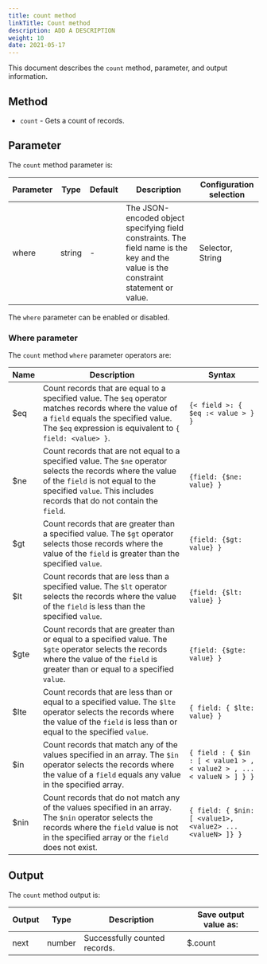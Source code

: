 ```yaml
---
title: count method
linkTitle: Count method
description: ADD A DESCRIPTION
weight: 10
date: 2021-05-17
---
```


This document describes the `count` method, parameter, and output information.

## Method

* `count` - Gets a count of records.

## Parameter

The `count` method parameter is:

| Parameter | Type | Default | Description | Configuration selection |
| --- | --- | --- | --- | --- |
| where | string | \- | The JSON-encoded object specifying field constraints. The field name is the key and the value is the constraint statement or value. | Selector, String |

The `where` parameter can be enabled or disabled.

### Where parameter

The `count` method `where` parameter operators are:

| Name | Description | Syntax |
| --- | --- | --- |
| $eq | Count records that are equal to a specified value. The `$eq` operator matches records where the value of a `field` equals the specified value. The `$eq` expression is equivalent to `{ field: <value> }`. | `{< field >: { $eq :< value > } }` |
| $ne | Count records that are not equal to a specified value. The `$ne` operator selects the records where the value of the `field` is not equal to the specified `value`. This includes records that do not contain the `field`. | `{field: {$ne: value} }` |
| $gt | Count records that are greater than a specified value. The `$gt` operator selects those records where the value of the `field` is greater than the specified `value`. | `{field: {$gt: value} }` |
| $lt | Count records that are less than a specified value. The `$lt` operator selects the records where the value of the `field` is less than the specified `value`. | `{field: {$lt: value} }` |
| $gte | Count records that are greater than or equal to a specified value. The `$gte` operator selects the records where the value of the `field` is greater than or equal to a specified `value`. | `{field: {$gte: value} }` |
| $lte | Count records that are less than or equal to a specified value. The `$lte` operator selects the records where the value of the `field` is less than or equal to the specified `value`. | `{ field: { $lte: value} }` |
| $in | Count records that match any of the values specified in an array. The `$in` operator selects the records where the value of a `field` equals any value in the specified array. | `{ field : { $in : [ < value1 > ,< value2 > , ...< valueN > ] } }` |
| $nin | Count records that do not match any of the values specified in an array. The `$nin` operator selects the records where the `field` value is not in the specified array or the `field` does not exist. | `{ field: { $nin: [ <value1>, <value2> ... <valueN> ]} }` |

## Output

The `count` method output is:

| Output | Type | Description | Save output value as: |
| --- | --- | --- | --- |
| next | number | Successfully counted records. | $.count |
